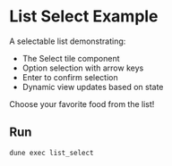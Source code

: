# List Select Example

A selectable list demonstrating:
- The Select tile component
- Option selection with arrow keys
- Enter to confirm selection
- Dynamic view updates based on state

Choose your favorite food from the list!

## Run

```bash
dune exec list_select
```